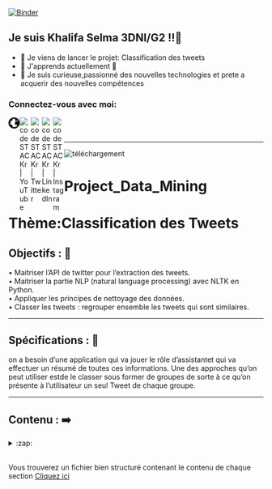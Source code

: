 [![Binder](https://mybinder.org/badge_logo.svg)](https://mybinder.org/v2/gh/selmakhalifa/Project_Data_Mining/main)



## Je suis Khalifa Selma 3DNI/G2 !!👋

- 🔭 Je viens de lancer le  projet: Classification des tweets 
- 🌱 J'apprends actuellement 🤣
- 🥅 Je suis curieuse,passionné des nouvelles technologies et prete a acquerir des nouvelles compétences

### Connectez-vous avec moi:

<img align="left" alt="codeSTACKr.com" width="22px" src="https://raw.githubusercontent.com/iconic/open-iconic/master/svg/globe.svg" />
<img align="left" alt="codeSTACKr | YouTube" width="22px" src="https://cdn.jsdelivr.net/npm/simple-icons@v3/icons/youtube.svg" />
<img align="left" alt="codeSTACKr | Twitter" width="22px" src="https://cdn.jsdelivr.net/npm/simple-icons@v3/icons/twitter.svg" />
<img align="left" alt="codeSTACKr | LinkedIn" width="22px" src="https://cdn.jsdelivr.net/npm/simple-icons@v3/icons/linkedin.svg" />
<img align="left" alt="codeSTACKr | Instagram" width="22px" src="https://cdn.jsdelivr.net/npm/simple-icons@v3/icons/instagram.svg" />
<br />
<br />

---
![téléchargement](https://user-images.githubusercontent.com/24653616/102296651-1a873680-3f4e-11eb-9c8a-6d5e629a1812.png)  

# Project_Data_Mining  
# Thème:Classification des Tweets 

## Objectifs : 👋<br>  
• Maitriser l’API de twitter pour l’extraction des tweets.<br>
• Maitriser la partie NLP (natural language processing) avec NLTK en Python.<br>
• Appliquer les principes de nettoyage des données.<br>
• Classer les tweets : regrouper ensemble les tweets qui sont similaires.<br>

---

## Spécifications : 📕<br>
on a besoin d’une application qui va jouer le rôle d’assistantet qui va effectuer un résumé de toutes ces informations. Une des approches qu’on peut utiliser estde le classer sous former de groupes de sorte à ce qu’on présente à l’utilisateur un seul Tweet de chaque groupe.

---

## Contenu : ➡️<br>

<details>
  <summary>:zap: </summary>
  
<!--START_SECTION:activity-->
[1.Extraction des données Twitter](https://github.com/selmakhalifa/Project_Data_Mining/blob/main/extraction.md)<br>
[2.Prétraitement des tweets.](https://github.com/selmakhalifa/Project_Data_Mining/blob/main/pretrai.md)<br>
[3.Traitement des tweets : NLP (Natural LanguageProcessing).](https://github.com/selmakhalifa/Project_Data_Mining/blob/main/nlp.md)<br>
[4.Classification des tweets.](https://github.com/selmakhalifa/Project_Data_Mining/blob/main/nlp.md)<br>
</details><br>

Vous trouverez un fichier  bien structuré contenant le contenu de chaque section [Cliquez ici](https://github.com/selmakhalifa/Project_Data_Mining/blob/main/Data_Mining_Project__khalifa_selma.ipynb)<br>


